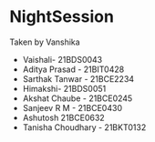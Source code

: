 # NightSession

Taken by Vanshika

- Vaishali- 21BDS0043
- Aditya Prasad - 21BIT0428
- Sarthak Tanwar - 21BCE2234
- Himakshi- 21BDS0051
- Akshat Chaube - 21BCE0245
- Sanjeev R M - 21BCE0430
- Ashutosh 21BCE0632
- Tanisha Choudhary - 21BKT0132
